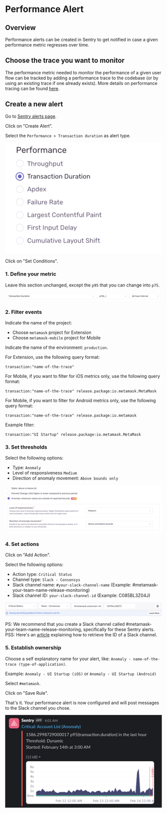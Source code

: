 # Performance Alert

## Overview

Performance alerts can be created in Sentry to get notified in case a given performance metric regresses over time.

## Choose the trace you want to monitor

The performance metric needed to monitor the performance of a given user flow can be tracked by adding a performance trace to the codebase (or by using an existing trace if one already exists). More details on performance tracing can be found [here](./performance-tracing.md).

## Create a new alert

Go to [Sentry alerts page](https://metamask.sentry.io/alerts/rules/).

Click on "Create Alert".

Select the `Performance > Transaction duration` as alert type.

![performance-alert-types](./images/performance-alert-types.png)

Click on "Set Conditions".

### 1. Define your metric

Leave this section unchanged, except the `p95` that you can change into `p75`.

![performance-alert-metric](./images/performance-alert-metric.png)

### 2. Filter events

Indicate the name of the project:

- Choose `metamask` project for Extension
- Choose `metamask-mobile` project for Mobile

Indicate the name of the environment: `production`.

For Extension, use the following query format:

```
transaction:"name-of-the-trace"
```

For Mobile, if you want to filter for iOS metrics only, use the following query format:

```
transaction:"name-of-the-trace" release.package:io.metamask.MetaMask
```

For Mobile, if you want to filter for Android metrics only, use the following query format:

```
transaction:"name-of-the-trace" release.package:io.metamask
```

Example filter:

```
transaction:"UI Startup" release.package:io.metamask.MetaMask
```

### 3. Set thresholds

Select the following options:

- Type: `Anomaly`
- Level of responsiveness `Medium`
- Direction of anomaly movement: `Above bounds only`

![performance-alert-thresholds](./images/performance-alert-thresholds.png)

### 4. Set actions

Click on "Add Action".

Select the following options:

- Action type: `Critical Status`
- Channel type: `Slack - Consensys`
- Slack channel name: `#your-slack-channel-name` (Example: #metamask-your-team-name-release-monitoring)
- Slack channel ID: `your-slack-channel-id` (Example: C085BL3Z04J)

![performance-alert-actions](./images/performance-alert-actions.png)

PS: We recommend that you create a Slack channel called #metamask-your-team-name-release-monitoring, specifically for these Sentry alerts.
PSS: Here's an [article](https://zeroheight.com/help/article/retrieving-a-slack-channel-id-from-slack/) explaining how to retrieve the ID of a Slack channel.

### 5. Establish ownership

Choose a self explanatory name for your alert, like: `Anomaly - name-of-the-trace (type-of-application)`.

Example: `Anomaly - UI Startup (iOS)` or `Anomaly - UI Startup (Android)`

Select `#metamask`.

Click on "Save Rule".

That's it. Your performance alert is now configured and will post messages to the Slack channel you chose.

![performance-alert-slack-message](./images/performance-alert-slack-message.png)
